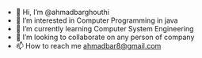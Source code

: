 - 👋 Hi, I’m @ahmadbarghouthi
- 👀 I’m interested in Computer Programming in java 
- 🌱 I’m currently learning Computer System Engineering 
- 💞️ I’m looking to collaborate on any person of company 
- 📫 How to reach me ahmadbar8@gmail.com

<!---
ahmadbarghouthi/ahmadbarghouthi is a ✨ special ✨ repository because its `README.md` (this file) appears on your GitHub profile.
You can click the Preview link to take a look at your changes.
--->
